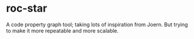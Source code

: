 # roc-star
A code property graph tool; taking lots of inspiration from Joern. But trying to make it more repeatable and more scalable.
